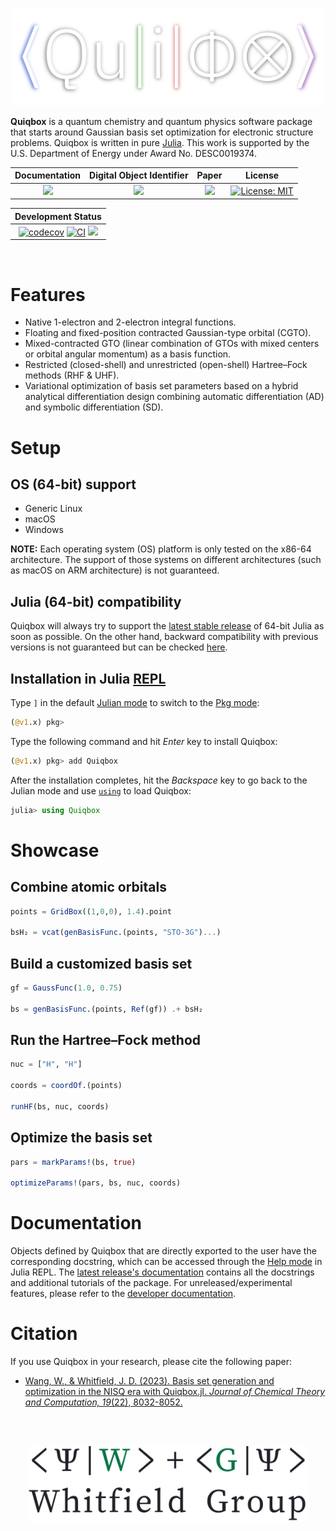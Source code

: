 <p align="center">
    <a href="https://frankwswang.github.io/Quiqbox.jl/stable/">
        <img width="500" src="docs/src/assets/logo.png" alt="Quiqbox.jl">
    </a>
</p>

**Quiqbox** is a quantum chemistry and quantum physics software package that starts around Gaussian basis set optimization for electronic structure problems. Quiqbox is written in pure [Julia](https://julialang.org/). This work is supported by the U.S. Department of Energy under Award No. DESC0019374.

| Documentation | Digital Object Identifier | Paper | License |
| :---: | :---: | :---: | :---: |
| [![][Doc-l-img]][Doc-latest] | [![][Zenodo-DOI-img]][Zenodo-DOI-url] |[![][arXiv-img]][arXiv-url] | [![License: MIT][License-img]][License-url] |



| Development Status |
|:---:|
| [![codecov][codecov-img]][codecov-url] [![CI][GA-CI-img]][GA-CI-url] [![][New-commits-img]][New-commits-url] |


<br />

# Features

* Native 1-electron and 2-electron integral functions.
* Floating and fixed-position contracted Gaussian-type orbital (CGTO).
* Mixed-contracted GTO (linear combination of GTOs with mixed centers or orbital angular momentum) as a basis function.
* Restricted (closed-shell) and unrestricted (open-shell) Hartree–Fock methods (RHF & UHF).
* Variational optimization of basis set parameters based on a hybrid analytical differentiation design combining automatic differentiation (AD) and symbolic differentiation (SD).

# Setup

## OS (64-bit) support
* Generic Linux
* macOS
* Windows

**NOTE:** Each operating system (OS) platform is only tested on the x86-64 architecture. The support of those systems on different architectures (such as macOS on ARM architecture) is not guaranteed.

## Julia (64-bit) compatibility
Quiqbox will always try to support the [latest stable release](https://julialang.org/downloads/#current_stable_release) of 64-bit Julia as soon as possible. On the other hand, backward compatibility with previous versions is not guaranteed but can be checked [here](https://github.com/frankwswang/Quiqbox.jl/actions/workflows/CI-JS-older.yml).

## Installation in Julia [REPL](https://docs.julialang.org/en/v1/stdlib/REPL/)

Type `]` in the default [Julian mode](https://docs.julialang.org/en/v1/stdlib/REPL/#The-Julian-mode) to switch to the [Pkg mode](https://docs.julialang.org/en/v1/stdlib/REPL/#Pkg-mode):

```julia
(@v1.x) pkg>
```

Type the following command and hit *Enter* key to install Quiqbox:

```julia
(@v1.x) pkg> add Quiqbox
```

After the installation completes, hit the *Backspace* key to go back to the Julian mode and use [`using`](https://docs.julialang.org/en/v1/base/base/#using) to load Quiqbox:

```julia
julia> using Quiqbox
```

# Showcase

## Combine atomic orbitals
```julia
points = GridBox((1,0,0), 1.4).point

bsH₂ = vcat(genBasisFunc.(points, "STO-3G")...)
```

## Build a customized basis set
```julia
gf = GaussFunc(1.0, 0.75)

bs = genBasisFunc.(points, Ref(gf)) .+ bsH₂
```

## Run the Hartree–Fock method
```julia
nuc = ["H", "H"]

coords = coordOf.(points)

runHF(bs, nuc, coords)
```

## Optimize the basis set
```julia
pars = markParams!(bs, true)

optimizeParams!(pars, bs, nuc, coords)
```

# Documentation
Objects defined by Quiqbox that are directly exported to the user have the corresponding docstring, which can be accessed through the [Help mode](https://docs.julialang.org/en/v1/stdlib/REPL/#Help-mode) in Julia REPL. The [latest release's documentation][Doc-latest] contains all the docstrings and additional tutorials of the package. For unreleased/experimental features, please refer to the [developer documentation][Doc-dev].

# Citation
If you use Quiqbox in your research, please cite the following paper:
- [Wang, W., & Whitfield, J. D. (2023). Basis set generation and optimization in the NISQ era with Quiqbox.jl. *Journal of Chemical Theory and Computation, 19*(22), 8032-8052.][JCTC-url]

<br />
<br />

<p align="center">
    <a href="https://jdwhitfield.com/">
        <img width=450 src="docs/src/assets/groupLogo.png" alt="Whitfield Group">
    </a>
</p>

<br />

[Doc-l-img]:   https://img.shields.io/github/v/release/frankwswang/Quiqbox.jl?label=latest%20release&color=seagreen
[Doc-latest]:  https://frankwswang.github.io/Quiqbox.jl/stable
[Doc-dev]:  https://frankwswang.github.io/Quiqbox.jl/dev

[GA-CI-img]:   https://github.com/frankwswang/Quiqbox.jl/actions/workflows/CI-Rel-Latest.yml/badge.svg
[GA-CI-url]:   https://github.com/frankwswang/Quiqbox.jl/actions/workflows/CI-Rel-Latest.yml

[codecov-img]: https://codecov.io/gh/frankwswang/Quiqbox.jl/branch/main/graph/badge.svg?token=Z1XOA39DV2
[codecov-url]: https://codecov.io/gh/frankwswang/Quiqbox.jl

[New-commits-img]: https://img.shields.io/github/commits-since/frankwswang/Quiqbox.jl/latest?color=teal&include_prereleases
[New-commits-url]: https://github.com/frankwswang/Quiqbox.jl/commits/main

[Zenodo-DOI-img]: https://zenodo.org/badge/DOI/10.5281/zenodo.7448313.svg
[Zenodo-DOI-url]: https://doi.org/10.5281/zenodo.7448313

[arXiv-img]: https://img.shields.io/badge/arXiv-2212.04586-b31b1b.svg
[arXiv-url]: https://arxiv.org/abs/
[JCTC-url]: https://pubs.acs.org/doi/10.1021/acs.jctc.3c00011

[License-img]: https://img.shields.io/badge/License-MIT-yellow.svg
[License-url]: https://github.com/frankwswang/Quiqbox.jl/blob/main/LICENSE
